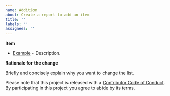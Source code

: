 ```yaml
---
name: Addition
about: Create a report to add an item
title: ''
labels: ''
assignees: ''
---
```


**Item**

- [Example](http://example.com) - Description.

**Rationale for the change**

Briefly and concisely explain why you want to change the list.

Please note that this project is released with a
[Contributor Code of Conduct](CODE_OF_CONDUCT.md). By participating in this
project you agree to abide by its terms.
